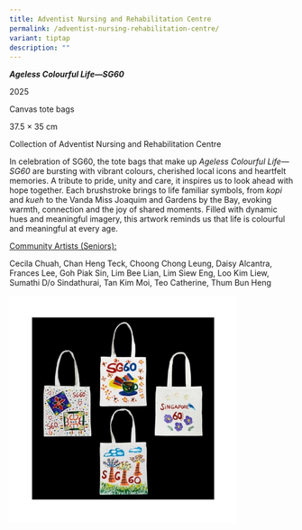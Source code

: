 ```yaml
---
title: Adventist Nursing and Rehabilitation Centre
permalink: /adventist-nursing-rehabilitation-centre/
variant: tiptap
description: ""
---
```

<p><strong><em>Ageless Colourful Life—SG60</em></strong>
</p>
<p>2025</p>
<p>Canvas tote bags</p>
<p>37.5 × 35 cm</p>
<p>Collection of Adventist Nursing and Rehabilitation Centre</p>
<p>In celebration of SG60, the tote bags that make up <em>Ageless Colourful Life—SG60</em> are
bursting with vibrant colours, cherished local icons and heartfelt memories.
A tribute to pride, unity and care, it inspires us to look ahead with hope
together. Each brushstroke brings to life familiar symbols, from <em>kopi</em> and <em>kueh</em> to
the Vanda Miss Joaquim and Gardens by the Bay, evoking warmth, connection
and the joy of shared moments. Filled with dynamic hues and meaningful
imagery, this artwork reminds us that life is colourful and meaningful
at every age.</p>
<p><u>Community Artists (Seniors):</u>
</p>
<p>Cecila Chuah, Chan Heng Teck, Choong Chong Leung, Daisy Alcantra, Frances
Lee, Goh Piak Sin, Lim Bee Lian, Lim Siew Eng, Loo Kim Liew, Sumathi D/o
Sindathurai, Tan Kim Moi, Teo Catherine, Thum Bun Heng</p>
<div class="isomer-image-wrapper">
<img style="width: 80%;" height="auto" width="100%" alt="" src="/images/Adventist.jpg">
</div>
<p></p>